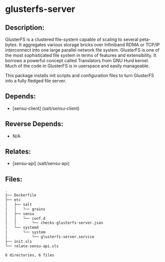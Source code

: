 # glusterfs-server

## Description:

GlusterFS is a clustered file-system capable of scaling to several peta-bytes. It aggregates various storage bricks over Infiniband RDMA or TCP/IP interconnect into one large parallel network file system. GlusterFS is one of the most sophisticated file system in terms of features and extensibility. It borrows a powerful concept called Translators from GNU Hurd kernel. Much of the code in GlusterFS is in userspace and easily manageable.

This package installs init scripts and configuration files to turn GlusterFS into a fully fledged file server.

## Depends:

  -  [sensu-client] (salt/sensu-client)

## Reverse Depends:

  -  N/A

## Relates:

  -  [sensu-api] (salt/sensu-api)

## Files:

```bash
.
├── Dockerfile
├── etc
│   ├── salt
│   │   └── grains
│   ├── sensu
│   │   └── conf.d
│   │       └── checks-glusterfs-server.json
│   └── systemd
│       └── system
│           └── glusterfs-server.service
├── init.sls
└── relate-sensu-api.sls

6 directories, 6 files
```
